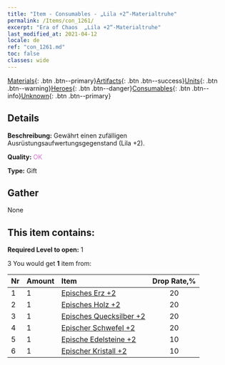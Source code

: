 ```yaml
---
title: "Item - Consumables - „Lila +2“-Materialtruhe"
permalink: /Items/con_1261/
excerpt: "Era of Chaos  „Lila +2“-Materialtruhe"
last_modified_at: 2021-04-12
locale: de
ref: "con_1261.md"
toc: false
classes: wide
---
```

 [Materials](/de/Items/){: .btn .btn--primary}[Artifacts](/de/Items/Artifacts/){: .btn .btn--success}[Units](/de/Items/Units/){: .btn .btn--warning}[Heroes](/de/Items/Heroes/){: .btn .btn--danger}[Consumables](/de/Items/Consumables/){: .btn .btn--info}[Unknown](/de/Items/Unknown/){: .btn .btn--primary}

## Details
 **Beschreibung:** Gewährt einen zufälligen Ausrüstungsaufwertungsgegenstand (Lila +2).

 **Quality:** <span style="color: #DA70D6">OK</span>

 **Type:** Gift

## Gather

  None

## This item contains:

 **Required Level to open:** 1

 3 You would get **1** item  from:

  | Nr | Amount |     Item    | Drop Rate,% |
  |:---|:-------|:------------|:---------:|
  | 1 | 1 | [Episches Erz +2](/de/Items/mat_47/) | 20 | 
  | 2 | 1 | [Episches Holz +2](/de/Items/mat_48/) | 20 | 
  | 3 | 1 | [Episches Quecksilber +2](/de/Items/mat_49/) | 20 | 
  | 4 | 1 | [Epischer Schwefel +2](/de/Items/mat_50/) | 20 | 
  | 5 | 1 | [Epische Edelsteine +2](/de/Items/mat_51/) | 10 | 
  | 6 | 1 | [Epischer Kristall +2](/de/Items/mat_52/) | 10 | 
